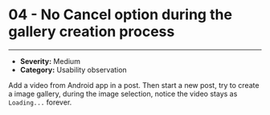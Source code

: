 # 04 - No Cancel option during the gallery creation process
----
- **Severity:** Medium
- **Category:** Usability observation



Add a video from Android app in a post. Then start a new post, try to create a image gallery, during the image selection, notice the video stays as `Loading...` forever.

